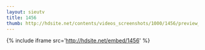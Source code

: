 ```yaml
---
layout: sieutv
title: 1456
thumb: http://hdsite.net/contents/videos_screenshots/1000/1456/preview_360p.mp4.jpg
---
```

{% include iframe src='http://hdsite.net/embed/1456' %}
 
